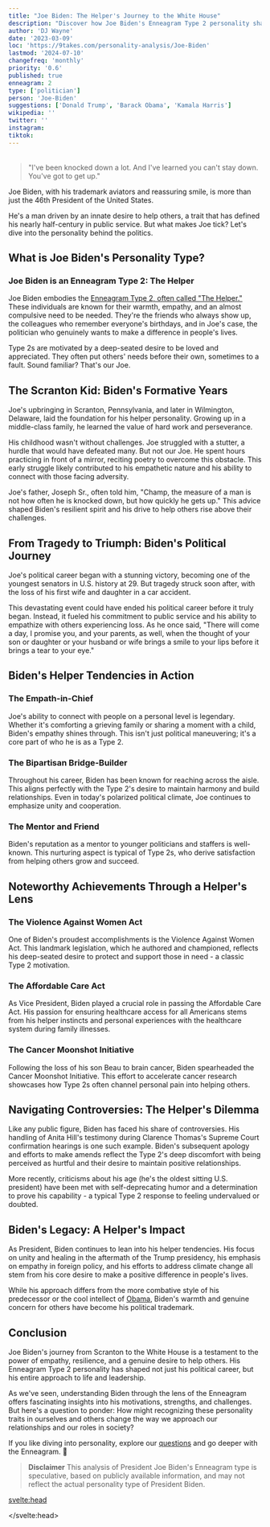 ```yaml
---
title: "Joe Biden: The Helper's Journey to the White House"
description: "Discover how Joe Biden's Enneagram Type 2 personality shaped his path from Scranton to the presidency. Explore the empathy and resilience behind America's 46th President."
author: 'DJ Wayne'
date: '2023-03-09'
loc: 'https://9takes.com/personality-analysis/Joe-Biden'
lastmod: '2024-07-10'
changefreq: 'monthly'
priority: '0.6'
published: true
enneagram: 2
type: ['politician']
person: 'Joe-Biden'
suggestions: ['Donald Trump', 'Barack Obama', 'Kamala Harris']
wikipedia: ''
twitter: ''
instagram:
tiktok:
---
```


<!--
what did he say when his son died

- Throughout his political career, Joe Biden has been a strong advocate for healthcare reform. He played a key role in passing the Affordable Care Act (ACA) in 2010, which has provided millions of Americans with access to affordable health insurance.
- Biden has been a champion for cancer research, leading the "Cancer Moonshot" initiative during the Obama administration. This initiative aimed to accelerate progress in cancer prevention, detection, and treatment, and brought together researchers, oncologists, and patient advocates.
- As a Senator, Biden authored the Violence Against Women Act (VAWA) in 1994, which provided billions of dollars for investigation and prosecution of violent crimes against women. The Act also established the Office on Violence Against Women within the Department of Justice.
- Biden has consistently supported environmental protection and combating climate change. He played a role in securing the Paris Climate Agreement in 2015 and has proposed ambitious plans to reduce carbon emissions and invest in clean energy.
- Throughout his career, Biden has been known for his empathy and ability to connect with people on a personal level. He has often shared his own experiences with loss and grief, and has been a source of comfort for many Americans during difficult times.

- Biden had a stuttering problem as a child and young adult. He worked hard to overcome it by reciting poetry in front of a mirror and practicing speaking techniques.
- He was first elected to the U.S. Senate at the age of 29, making him one of the youngest senators in history.
- Biden has a deep love for classic cars and owns a 1967 Corvette Stingray.
- He is the first president to have a female vice president, Kamala Harris, as his running mate.
- Biden has a strong connection to his Irish heritage. He has often spoken about the influence of his Irish Catholic upbringing and has quoted Irish poets in his speeches. -->

<script>
	import  PopCard  from "$lib/components/atoms/PopCard.svelte";
import BlogPurpose from '$lib/components/blog/BlogPurpose.svelte'
</script>

<div
	style="display: flex;
    justify-content: center;
    margin: 1rem 0;
	"
>
	<PopCard
		image={`/types/2s/${'Joe-Biden'}.webp`}
		showIcon={false}
		enneagramType="2"
		displayText="Joe Biden"
		subtext=""
	/>
</div>

> "I've been knocked down a lot. And I've learned you can't stay down. You've got to get up."

<p class="firstLetter">Joe Biden, with his trademark aviators and reassuring smile, is more than just the 46th President of the United States.</p>

He's a man driven by an innate desire to help others, a trait that has defined his nearly half-century in public service. But what makes Joe tick? Let's dive into the personality behind the politics.

## What is Joe Biden's Personality Type?

### Joe Biden is an Enneagram Type 2: The Helper

Joe Biden embodies the [Enneagram Type 2, often called "The Helper."](/enneagram-corner/enneagram-type-2) These individuals are known for their warmth, empathy, and an almost compulsive need to be needed. They're the friends who always show up, the colleagues who remember everyone's birthdays, and in Joe's case, the politician who genuinely wants to make a difference in people's lives.

Type 2s are motivated by a deep-seated desire to be loved and appreciated. They often put others' needs before their own, sometimes to a fault. Sound familiar? That's our Joe.

## The Scranton Kid: Biden's Formative Years

Joe's upbringing in Scranton, Pennsylvania, and later in Wilmington, Delaware, laid the foundation for his helper personality. Growing up in a middle-class family, he learned the value of hard work and perseverance.

His childhood wasn't without challenges. Joe struggled with a stutter, a hurdle that would have defeated many. But not our Joe. He spent hours practicing in front of a mirror, reciting poetry to overcome this obstacle. This early struggle likely contributed to his empathetic nature and his ability to connect with those facing adversity.

Joe's father, Joseph Sr., often told him, "Champ, the measure of a man is not how often he is knocked down, but how quickly he gets up." This advice shaped Biden's resilient spirit and his drive to help others rise above their challenges.

## From Tragedy to Triumph: Biden's Political Journey

Joe's political career began with a stunning victory, becoming one of the youngest senators in U.S. history at 29. But tragedy struck soon after, with the loss of his first wife and daughter in a car accident.

This devastating event could have ended his political career before it truly began. Instead, it fueled his commitment to public service and his ability to empathize with others experiencing loss. As he once said, "There will come a day, I promise you, and your parents, as well, when the thought of your son or daughter or your husband or wife brings a smile to your lips before it brings a tear to your eye."

## Biden's Helper Tendencies in Action

### The Empath-in-Chief

Joe's ability to connect with people on a personal level is legendary. Whether it's comforting a grieving family or sharing a moment with a child, Biden's empathy shines through. This isn't just political maneuvering; it's a core part of who he is as a Type 2.

### The Bipartisan Bridge-Builder

Throughout his career, Biden has been known for reaching across the aisle. This aligns perfectly with the Type 2's desire to maintain harmony and build relationships. Even in today's polarized political climate, Joe continues to emphasize unity and cooperation.

### The Mentor and Friend

Biden's reputation as a mentor to younger politicians and staffers is well-known. This nurturing aspect is typical of Type 2s, who derive satisfaction from helping others grow and succeed.

## Noteworthy Achievements Through a Helper's Lens

### The Violence Against Women Act

One of Biden's proudest accomplishments is the Violence Against Women Act. This landmark legislation, which he authored and championed, reflects his deep-seated desire to protect and support those in need - a classic Type 2 motivation.

### The Affordable Care Act

As Vice President, Biden played a crucial role in passing the Affordable Care Act. His passion for ensuring healthcare access for all Americans stems from his helper instincts and personal experiences with the healthcare system during family illnesses.

### The Cancer Moonshot Initiative

Following the loss of his son Beau to brain cancer, Biden spearheaded the Cancer Moonshot Initiative. This effort to accelerate cancer research showcases how Type 2s often channel personal pain into helping others.

## Navigating Controversies: The Helper's Dilemma

Like any public figure, Biden has faced his share of controversies. His handling of Anita Hill's testimony during Clarence Thomas's Supreme Court confirmation hearings is one such example. Biden's subsequent apology and efforts to make amends reflect the Type 2's deep discomfort with being perceived as hurtful and their desire to maintain positive relationships.

More recently, criticisms about his age (he's the oldest sitting U.S. president) have been met with self-deprecating humor and a determination to prove his capability - a typical Type 2 response to feeling undervalued or doubted.

<BlogPurpose/>

## Biden's Legacy: A Helper's Impact

As President, Biden continues to lean into his helper tendencies. His focus on unity and healing in the aftermath of the Trump presidency, his emphasis on empathy in foreign policy, and his efforts to address climate change all stem from his core desire to make a positive difference in people's lives.

While his approach differs from the more combative style of his predecessor or the cool intellect of <a href="/personality-analysis/Barack-Obama">Obama</a>, Biden's warmth and genuine concern for others have become his political trademark.

## Conclusion

Joe Biden's journey from Scranton to the White House is a testament to the power of empathy, resilience, and a genuine desire to help others. His Enneagram Type 2 personality has shaped not just his political career, but his entire approach to life and leadership.

As we've seen, understanding Biden through the lens of the Enneagram offers fascinating insights into his motivations, strengths, and challenges. But here's a question to ponder: How might recognizing these personality traits in ourselves and others change the way we approach our relationships and our roles in society?

If you like diving into personality, explore our <a href="/questions" >questions</a> and go deeper with the Enneagram. 🚀

> **Disclaimer** This analysis of President Joe Biden's Enneagram type is speculative, based on publicly available information, and may not reflect the actual personality type of President Biden.

<svelte:head>

<script type="application/ld+json">
{
  "@context": "http://schema.org",
  "@graph": [
    {
      "@type": "Article",
      "articleBody": "Joe Biden, the 46th President of the United States, embodies the Enneagram Type 2 personality, known as 'The Helper'. This article explores Biden's journey from his Scranton roots to the White House, examining his empathetic nature, his resilience in the face of personal tragedy, and how his Type 2 traits shape his approach to politics and leadership.",
      "author": {
        "@type": "Person",
        "name": "DJ Wayne",
        "sameAs": ["https://www.instagram.com/djwayne3/", "https://www.youtube.com/@djwayne3", "https://www.linkedin.com/in/davidtwayne/", "https://twitter.com/djwayne3"]
      },
      "dateModified": "2024-07-10",
      "datePublished": "2023-03-09",
      "description": "Discover how Joe Biden's Enneagram Type 2 personality shaped his path from Scranton to the presidency. Explore the empathy and resilience behind America's 46th President.",
      "headline": "Joe Biden: The Helper's Journey to the White House",
      "image": {
        "@type": "ImageObject",
        "height": 900,
        "url": "https://9takes.com/types/2s/Joe-Biden.webp",
        "width": 900
      },
      "mainEntityOfPage": {
        "@id": "https://9takes.com/personality-analysis/Joe-Biden",
        "@type": "WebPage"
      },
      "mentions": {
        "@type": "Person",
        "name": "Joe Biden",
        "sameAs": [
          "https://en.wikipedia.org/wiki/Joe_Biden",
          "https://www.whitehouse.gov/administration/president-biden/",
          "https://twitter.com/POTUS"
        ]
      },
      "publisher": {
        "@type": "Organization",
        "sameAs": ["https://www.instagram.com/9takesdotcom/", "https://twitter.com/9takesdotcom"],
        "logo": {
          "@type": "ImageObject",
          "url": "https://9takes.com/brand/aero.png"
        },
        "name": "9takes"
      }
    },
    {
      "@type": "FAQPage",
      "mainEntity": [
        {
          "@type": "Question",
          "name": "What is Joe Biden's Enneagram type?",
          "acceptedAnswer": {
            "@type": "Answer",
            "text": "Joe Biden is an Enneagram Type 2, also known as 'The Helper'. Type 2s are characterized by their warmth, empathy, and desire to be needed. They often put others' needs before their own and are driven by a deep-seated desire to be loved and appreciated."
          }
        },
        {
          "@type": "Question",
          "name": "How does Biden's upbringing reflect his Enneagram Type 2 personality?",
          "acceptedAnswer": {
            "@type": "Answer",
            "text": "Biden's middle-class upbringing in Scranton, Pennsylvania, and Wilmington, Delaware, shaped his Helper tendencies. His early struggles with stuttering and his father's advice about resilience contributed to his empathetic nature and his drive to help others overcome adversity."
          }
        },
        {
          "@type": "Question",
          "name": "What are some examples of Biden's Type 2 traits in his political career?",
          "acceptedAnswer": {
            "@type": "Answer",
            "text": "Biden's Type 2 traits are evident in his ability to connect with people on a personal level, his emphasis on bipartisan cooperation, and his focus on policies that help others, such as the Violence Against Women Act and the Affordable Care Act."
          }
        },
        {
          "@type": "Question",
          "name": "How has Biden's Enneagram Type 2 personality influenced his approach to the presidency?",
          "acceptedAnswer": {
            "@type": "Answer",
            "text": "As President, Biden's Type 2 personality is reflected in his focus on unity and healing, his emphasis on empathy in both domestic and foreign policy, and his efforts to address issues like climate change and healthcare access, all stemming from his core desire to make a positive difference in people's lives."
          }
        },
        {
          "@type": "Question",
          "name": "How has Biden handled personal tragedies as an Enneagram Type 2?",
          "acceptedAnswer": {
            "@type": "Answer",
            "text": "Biden has channeled personal tragedies, such as the loss of his first wife and daughter and later his son Beau, into empathy for others and a drive to help those experiencing loss. This aligns with the Type 2's tendency to transform personal pain into a motivation to support others."
          }
        }
      ]
    }
  ]
}
</script>

</svelte:head>
